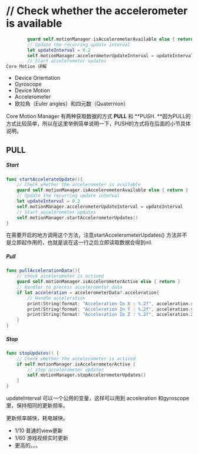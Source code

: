 # // Check whether the accelerometer is available

```swift
        guard self.motionManager.isAccelerometerAvailable else { return }
        // Update the recurring update interval
        let updateInterval = 0.2
        self.motionManager.accelerometerUpdateInterval = updateInterval
        // Start accelerometer updates
Core Motion 详解
```

* Device Orientation
* Gyroscope
* Device Motion
* Accelerometer
* 欧拉角（Euler angles）和四元数（Quaternion）

Core Motion Manager 有两种获取数据的方式 **PULL** 和 **PUSH.  **因为PULL的方式比较简单，所以在这里举例简单说明一下，PUSH的方式将在后面的小节具体说明。

## PULL

##### Start

```swift
func startAccelerateUpdate(){
    // Check whether the accelerometer is available
    guard self.motionManager.isAccelerometerAvailable else { return }
    // Update the recurring update interval
    let updateInterval = 0.2
    self.motionManager.accelerometerUpdateInterval = updateInterval
    // Start accelerometer updates
    self.motionManager.startAccelerometerUpdates()    
}
```

在需要开启的地方调用这个方法，注意startAccelerometerUpdates\(\) 方法并不是立即起作用的，也就是说在这一行之后立即读取数据会得到nil.

##### Pull

```swift
func pullAccelerationData(){
    // check accelerometer is actived
    guard self.motionManager.isAccelerometerActive else { return }
    // Handler to process accelerometer data
    if let acceleration = accelerometerData?.acceleration{
        // Handle acceleration
        print(String(format: "Acceleration In X : %.2f", acceleration.x))
        print(String(format: "Acceleration In Y : %.2f", acceleration.y))
        print(String(format: "Acceleration In Z : %.2f", acceleration.z))
    }
}
```

##### Stop

```swift
func stopUpdates() {
    // Check whether the accelerometer is actived
    if self.motionManager.isAccelerometerActive {       
        // stop accelerometer updates
        self.motionManager.stopAccelerometerUpdates()   
    }
}
```

updateInterval 可以一个公用的变量，这样可以用到 acceleration 和gyroscope里，保持相同的更新频率。

 更新频率越快，耗电越快。

* 1/10    普通的view更新
* 1/60   游戏视频实时更新
* 更高的。。。




